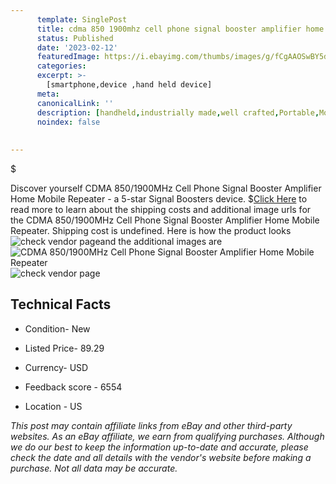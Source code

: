```yaml
---
      template: SinglePost
      title: cdma 850 1900mhz cell phone signal booster amplifier home mobile repeater
      status: Published
      date: '2023-02-12'
      featuredImage: https://i.ebayimg.com/thumbs/images/g/fCgAAOSwBY5d6x9X/s-l225.jpg
      categories: 
      excerpt: >-
        [smartphone,device ,hand held device]
      meta:
      canonicalLink: ''
      description: [handheld,industrially made,well crafted,Portable,Mobile,Compact,Convenient,Lightweight,Maneuverable,Man-portable,Miniature,Carriable,Hand-held,Light,Holdable,Transportable,Mobile device,Pocket-sized,On-the-go,Wireless,Cordless,Compact size,Convenient size, smartphone,device ,hand held device]
      noindex: false
      
        
---
```

$

Discover yourself CDMA 850/1900MHz Cell Phone Signal Booster Amplifier Home Mobile Repeater - a 5-star Signal Boosters device.
$[Click Here](https://www.ebay.com/itm/233425966528?hash=item36594595c0%3Ag%3AfCgAAOSwBY5d6x9X&mkevt=1&mkcid=1&mkrid=711-53200-19255-0&campid=%253CePNCampaignId%253E&customid=%253CreferenceId%253E&toolid=10049) to read more to learn about the shipping costs and additional image urls for the CDMA 850/1900MHz Cell Phone Signal Booster Amplifier Home Mobile Repeater. Shipping cost is undefined. Here is how the product looks ![check vendor page](https://i.ebayimg.com/thumbs/images/g/fCgAAOSwBY5d6x9X/s-l225.jpg)and the additional images are![CDMA 850/1900MHz Cell Phone Signal Booster Amplifier Home Mobile Repeater](https://i.ebayimg.com/images/g/fCgAAOSwBY5d6x9X/s-l1200.jpg)![check vendor page](https://origin-galleryplus.ebayimg.com/ws/web/233425966528_2_0_1/225x225.jpg,https://origin-galleryplus.ebayimg.com/ws/web/233425966528_3_0_1/225x225.jpg,https://origin-galleryplus.ebayimg.com/ws/web/233425966528_4_0_1/225x225.jpg,https://origin-galleryplus.ebayimg.com/ws/web/233425966528_5_0_1/225x225.jpg,https://origin-galleryplus.ebayimg.com/ws/web/233425966528_6_0_1/225x225.jpg,https://origin-galleryplus.ebayimg.com/ws/web/233425966528_7_0_1/225x225.jpg,https://origin-galleryplus.ebayimg.com/ws/web/233425966528_8_0_1/225x225.jpg,https://origin-galleryplus.ebayimg.com/ws/web/233425966528_9_0_1/225x225.jpg)



 ## Technical Facts 



     
      

 - Condition- New 


      

 - Listed Price- 89.29 


      

 - Currency- USD 


      

 - Feedback score - 6554 


      

 - Location - US 


      
      

 *_This post may contain affiliate links from eBay and other third-party websites. As an eBay affiliate, we earn from qualifying purchases. Although we do our best to keep the information up-to-date and accurate, please check the date and all details with the vendor's website before making a purchase. Not all data may be accurate._*






